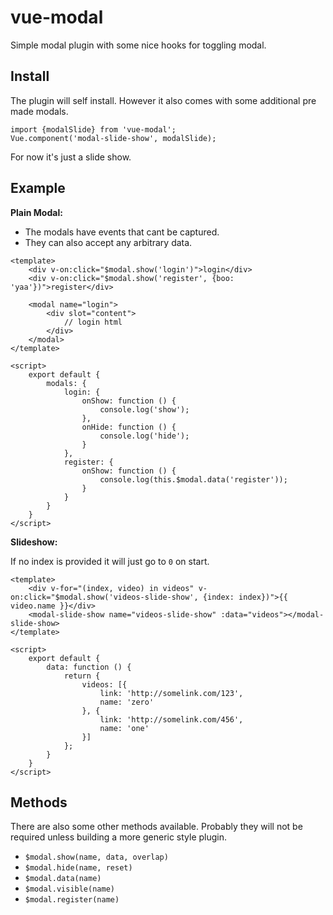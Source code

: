 # vue-modal

Simple modal plugin with some nice hooks for toggling modal.

## Install

The plugin will self install. However it also comes with some additional pre made modals.

~~~
import {modalSlide} from 'vue-modal';
Vue.component('modal-slide-show', modalSlide);
~~~

For now it's just a slide show.

## Example

**Plain Modal:**

* The modals have events that cant be captured.
* They can also accept any arbitrary data.

~~~
<template>
    <div v-on:click="$modal.show('login')">login</div>
    <div v-on:click="$modal.show('register', {boo: 'yaa'})">register</div>

    <modal name="login">
        <div slot="content">
            // login html
        </div>
    </modal>
</template>

<script>
    export default {
        modals: {
            login: {
                onShow: function () {
                    console.log('show');
                },
                onHide: function () {
                    console.log('hide');
                }
            },
            register: {
                onShow: function () {
                    console.log(this.$modal.data('register'));
                }
            }
        }
    }
</script>
~~~

**Slideshow:**

If no index is provided it will just go to `0` on start.

~~~
<template>
    <div v-for="(index, video) in videos" v-on:click="$modal.show('videos-slide-show', {index: index})">{{ video.name }}</div>
    <modal-slide-show name="videos-slide-show" :data="videos"></modal-slide-show>
</template>

<script>
    export default {
        data: function () {
            return {
                videos: [{
                    link: 'http://somelink.com/123',
                    name: 'zero'
                }, {
                    link: 'http://somelink.com/456',
                    name: 'one'
                }]
            };
        }
    }
</script>
~~~

## Methods

There are also some other methods available. Probably they will not be required unless building a more generic style plugin.

* `$modal.show(name, data, overlap)`
* `$modal.hide(name, reset)`
* `$modal.data(name)`
* `$modal.visible(name)`
* `$modal.register(name)`